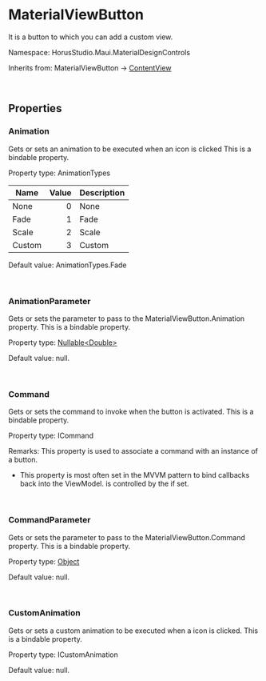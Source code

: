 # MaterialViewButton

It is a button to which you can add a custom view.

Namespace: HorusStudio.Maui.MaterialDesignControls

Inherits from: MaterialViewButton → [ContentView](https://learn.microsoft.com/en-us/dotnet/api/microsoft.maui.controls.contentview)

<br>

## Properties

### <a id="properties-animation"/>**Animation**

Gets or sets an animation to be executed when an icon is clicked
 This is a bindable property.

Property type: AnimationTypes<br>

| Name | Value | Description |
| --- | --: | --- |
| None | 0 | None |
| Fade | 1 | Fade |
| Scale | 2 | Scale |
| Custom | 3 | Custom |

Default value: AnimationTypes.Fade

<br>

### <a id="properties-animationparameter"/>**AnimationParameter**

Gets or sets the parameter to pass to the MaterialViewButton.Animation property.
 This is a bindable property.

Property type: [Nullable&lt;Double&gt;](https://learn.microsoft.com/en-us/dotnet/api/system.nullable-1)<br>

Default value: null.

<br>

### <a id="properties-command"/>**Command**

Gets or sets the command to invoke when the button is activated.
 This is a bindable property.

Property type: ICommand<br>

Remarks: This property is used to associate a command with an instance of a button.

- <para>This property is most often set in the MVVM pattern to bind callbacks back into the ViewModel. <see cref="P:Microsoft.Maui.Controls.VisualElement.IsEnabled" /> is controlled by the <see cref="M:Microsoft.Maui.Controls.Command.CanExecute(System.Object)" /> if set.</para>

<br>

### <a id="properties-commandparameter"/>**CommandParameter**

Gets or sets the parameter to pass to the MaterialViewButton.Command property.
 This is a bindable property.

Property type: [Object](https://learn.microsoft.com/en-us/dotnet/api/system.object)<br>

Default value: null.

<br>

### <a id="properties-customanimation"/>**CustomAnimation**

Gets or sets a custom animation to be executed when a icon is clicked.
 This is a bindable property.

Property type: ICustomAnimation<br>

Default value: null.

<br>
